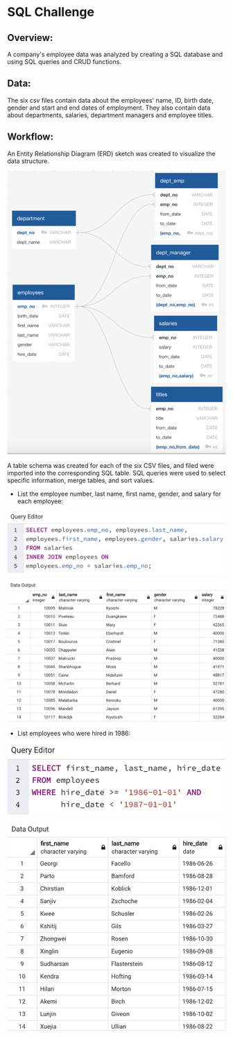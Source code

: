 # SQL Challenge

## Overview:
A company's employee data was analyzed by creating a SQL database and using SQL queries and CRUD functions. 

## Data:
The six csv files contain data about the employees' name, ID, birth date, gender and start and end dates of employment. They also contain data about departments, salaries, department managers and employee titles.


## Workflow:

An Entity Relationship Diagram (ERD) sketch was created to visualize the data structure.

![Image description](EmployeeSQL/ERD.png)

A table schema was created for each of the six CSV files, and filed were imported into the corresponding SQL table. SQL queries were used to select specific information, merge tables, and sort values.

- List the employee number, last name, first name, gender, and salary for each employee:

![Image description](images/query1.png)

![Image description](images/output1.png)

- List employees who were hired in 1986:

![Image description](images/query2.png)

![Image description](images/output2.png)

